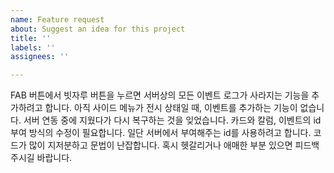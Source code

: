```yaml
---
name: Feature request
about: Suggest an idea for this project
title: ''
labels: ''
assignees: ''

---
```


FAB 버튼에서 빗자루 버튼을 누르면 서버상의 모든 이벤트 로그가 사라지는 기능을 추가하려고 합니다.
아직 사이드 메뉴가 전시 상태일 때, 이벤트를 추가하는 기능이 없습니다. 서버 연동 중에 지웠다가 다시 복구하는 것을 잊었습니다.
카드와 칼럼, 이벤트의 id 부여 방식의 수정이 필요합니다. 일단 서버에서 부여해주는 id를 사용하려고 합니다.
코드가 많이 지저분하고 문법이 난잡합니다. 혹시 헷갈리거나 애매한 부분 있으면 피드백 주시길 바랍니다.
